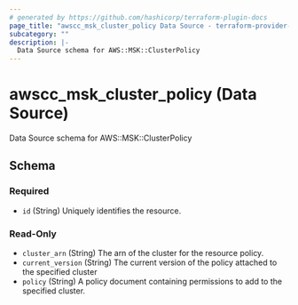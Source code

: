 ```yaml
---
# generated by https://github.com/hashicorp/terraform-plugin-docs
page_title: "awscc_msk_cluster_policy Data Source - terraform-provider-awscc"
subcategory: ""
description: |-
  Data Source schema for AWS::MSK::ClusterPolicy
---
```


# awscc_msk_cluster_policy (Data Source)

Data Source schema for AWS::MSK::ClusterPolicy



<!-- schema generated by tfplugindocs -->
## Schema

### Required

- `id` (String) Uniquely identifies the resource.

### Read-Only

- `cluster_arn` (String) The arn of the cluster for the resource policy.
- `current_version` (String) The current version of the policy attached to the specified cluster
- `policy` (String) A policy document containing permissions to add to the specified cluster.
